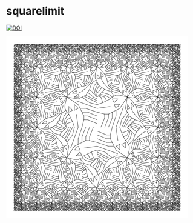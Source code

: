 # squarelimit

[![DOI](https://zenodo.org/badge/430345553.svg)](https://zenodo.org/doi/10.5281/zenodo.10775204)

![](plots/squarelimit.png)
